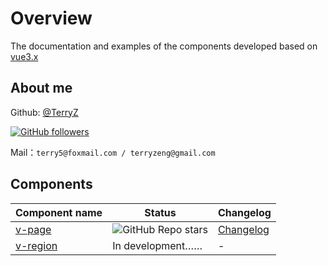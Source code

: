 # Overview

The documentation and examples of the components developed based on [vue3.x](https://vuejs.org)

## About me

Github: [@TerryZ](https://github.com/TerryZ)

[![GitHub followers](https://img.shields.io/github/followers/terryz?style=social&label=Follow%20@TerryZ)](https://github.com/TerryZ)

Mail：`terry5@foxmail.com / terryzeng@gmail.com`

## Components

| Component name | Status | Changelog |
| - | - | - |
| [v-page](https://github.com/TerryZ/v-page) | ![GitHub Repo stars](https://img.shields.io/github/stars/terryz/v-page?style=social) | [Changelog](https://github.com/TerryZ/v-page/blob/dev/CHANGELOG.md)
| [v-region](https://github.com/TerryZ/v-region) | In development…… | - |
